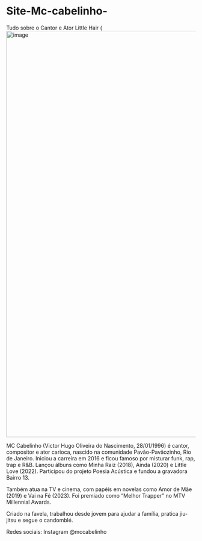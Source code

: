 # Site-Mc-cabelinho-
Tudo sobre o Cantor e Ator Little Hair 
(<img width="1920" height="1080" alt="image" src="https://github.com/user-attachments/assets/8e5816c2-9413-4415-8219-215b05e2f9fc" />

MC Cabelinho (Victor Hugo Oliveira do Nascimento, 28/01/1996) é cantor, compositor e ator carioca, nascido na comunidade Pavão-Pavãozinho, Rio de Janeiro. Iniciou a carreira em 2016 e ficou famoso por misturar funk, rap, trap e R&B. Lançou álbuns como Minha Raiz (2018), Ainda (2020) e Little Love (2022). Participou do projeto Poesia Acústica e fundou a gravadora Bairro 13.

Também atua na TV e cinema, com papéis em novelas como Amor de Mãe (2019) e Vai na Fé (2023). Foi premiado como “Melhor Trapper” no MTV Millennial Awards.

Criado na favela, trabalhou desde jovem para ajudar a família, pratica jiu-jitsu e segue o candomblé.

Redes sociais: Instagram @mccabelinho
